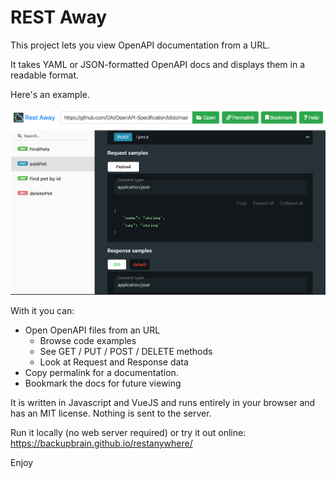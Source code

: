 # REST Away
This project lets you view OpenAPI documentation from a URL.

It takes YAML or JSON-formatted OpenAPI docs and displays them in a readable format.

Here's an example.

![Screenshot](static/images/example.png)

With it you can:
- Open OpenAPI files from an URL
	- Browse code examples
	- See GET / PUT / POST / DELETE methods
	- Look at Request and Response data
- Copy permalink for a documentation.
- Bookmark the docs for future viewing

It is written in Javascript and VueJS and runs entirely in your browser and has an MIT license. Nothing is sent to the server.

Run it locally (no web server required) or try it out online: https://backupbrain.github.io/restanywhere/

Enjoy